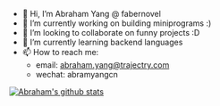 - 👋 Hi, I’m Abraham Yang @ fabernovel
- 🔭 I’m currently working on building miniprograms :)
- 👯 I’m looking to collaborate on funny projects :D
- 🌱 I’m currently learning backend languages
- 📫 How to reach me: 
    - email: abraham.yang@trajectry.com 
    - wechat: abramyangcn

[![Abraham's github stats](https://github-readme-stats.vercel.app/api?username=abramyangfab)](https://github.com/anuraghazra/github-readme-stats)

<!---
abramyangfab/abramyangfab is a ✨ special ✨ repository because its `README.md` (this file) appears on your GitHub profile.
You can click the Preview link to take a look at your changes.
--->
